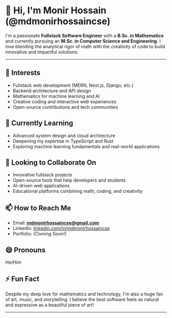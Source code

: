 # 👋 Hi, I'm Monir Hossain (@mdmonirhossaincse)

I'm a passionate **Fullstack Software Engineer** with a **B.Sc. in Mathematics** and currently pursuing an **M.Sc. in Computer Science and Engineering**. I love blending the analytical rigor of math with the creativity of code to build innovative and impactful solutions.

---

## 👀 Interests
- Fullstack web development (MERN, Next.js, Django, etc.)
- Backend architecture and API design
- Mathematics for machine learning and AI
- Creative coding and interactive web experiences
- Open-source contributions and tech communities

## 🌱 Currently Learning
- Advanced system design and cloud architecture
- Deepening my expertise in TypeScript and Rust
- Exploring machine learning fundamentals and real-world applications

## 💞️ Looking to Collaborate On
- Innovative fullstack projects
- Open-source tools that help developers and students
- AI-driven web applications
- Educational platforms combining math, coding, and creativity

## 📫 How to Reach Me
- Email: **mdmonirhossaincse@gmail.com**
- LinkedIn: [linkedin.com/in/mdmonirhossaincse](https://linkedin.com/in/mdmonirhossaincse)
- Portfolio: *(Coming Soon!)*

## 😄 Pronouns
He/Him

## ⚡ Fun Fact
Despite my deep love for mathematics and technology, I'm also a huge fan of art, music, and storytelling. I believe the best software feels as natural and expressive as a beautiful piece of art!

---

<!---
mdmonirhossaincse/mdmonirhossaincse is a ✨ special ✨ repository because its `README.md` (this file) appears on your GitHub profile.
You can click the Preview link to take a look at your changes.
--->
